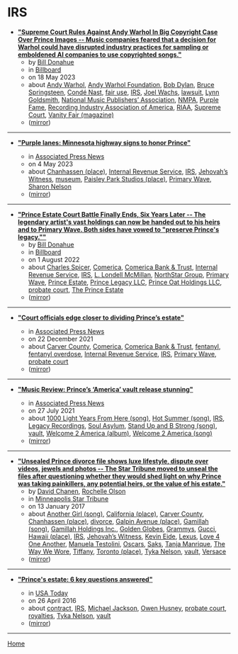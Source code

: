 # IRS

 - [**"Supreme Court Rules Against Andy Warhol In Big Copyright Case Over Prince Images -- Music companies feared that a decision for Warhol could have disrupted industry practices for sampling or emboldened AI companies to use copyrighted songs."**](https://www.billboard.com/pro/andy-warhol-prince-supreme-court-copyright-case-ruling/)
    - by [Bill Donahue](../../authors/bill-donahue/index.md)
    - in [Billboard](https://www.billboard.com/)
    - on 18 May 2023
    - about [Andy Warhol](../../topics/andy-warhol/index.md), [Andy Warhol Foundation](../../topics/andy-warhol-foundation/index.md), [Bob Dylan](../../topics/bob-dylan/index.md), [Bruce Springsteen](../../topics/bruce-springsteen/index.md), [Condé Nast](../../topics/cond-nast/index.md), [fair use](../../topics/fair-use/index.md), [IRS](../../topics/irs/index.md), [Joel Wachs](../../topics/joel-wachs/index.md), [lawsuit](../../topics/lawsuit/index.md), [Lynn Goldsmith](../../topics/lynn-goldsmith/index.md), [National Music Publishers’ Association](../../topics/national-music-publishers-association/index.md), [NMPA](../../topics/nmpa/index.md), [Purple Fame](../../topics/purple-fame/index.md), [Recording Industry Association of America](../../topics/recording-industry-association-of-america/index.md), [RIAA](../../topics/riaa/index.md), [Supreme Court](../../topics/supreme-court/index.md), [Vanity Fair (magazine)](../../topics/magazine/vanity-fair/index.md)
    - ([mirror](https://web.archive.org/web/*/https://www.billboard.com/pro/andy-warhol-prince-supreme-court-copyright-case-ruling/))

----

 - [**"Purple lanes: Minnesota highway signs to honor Prince"**](https://apnews.com/article/prince-highway-name-minnesota-a1ac515d07ce850f18f56e63eb8bcef1)

    - in [Associated Press News](https://apnews.com/)
    - on 4 May 2023
    - about [Chanhassen (place)](../../topics/place/chanhassen/index.md), [Internal Revenue Service](../../topics/internal-revenue-service/index.md), [IRS](../../topics/irs/index.md), [Jehovah’s Witness](../../topics/jehovah-s-witness/index.md), [museum](../../topics/museum/index.md), [Paisley Park Studios (place)](../../topics/place/paisley-park-studios/index.md), [Primary Wave](../../topics/primary-wave/index.md), [Sharon Nelson](../../topics/sharon-nelson/index.md)
    - ([mirror](https://web.archive.org/web/*/https://apnews.com/article/prince-highway-name-minnesota-a1ac515d07ce850f18f56e63eb8bcef1))

----

 - [**"Prince Estate Court Battle Finally Ends, Six Years Later -- The legendary artist's vast holdings can now be handed out to his heirs and to Primary Wave. Both sides have vowed to "preserve Prince's legacy.""**](https://www.billboard.com/pro/prince-estate-court-battle-ends-six-years/)
    - by [Bill Donahue](../../authors/bill-donahue/index.md)
    - in [Billboard](https://www.billboard.com/)
    - on 1 August 2022
    - about [Charles Spicer](../../topics/charles-spicer/index.md), [Comerica](../../topics/comerica/index.md), [Comerica Bank & Trust](../../topics/comerica-bank-trust/index.md), [Internal Revenue Service](../../topics/internal-revenue-service/index.md), [IRS](../../topics/irs/index.md), [L. Londell McMillan](../../topics/l-londell-mcmillan/index.md), [NorthStar Group](../../topics/northstar-group/index.md), [Primary Wave](../../topics/primary-wave/index.md), [Prince Estate](../../topics/prince-estate/index.md), [Prince Legacy LLC](../../topics/prince-legacy-llc/index.md), [Prince Oat Holdings LLC](../../topics/prince-oat-holdings-llc/index.md), [probate court](../../topics/probate-court/index.md), [The Prince Estate](../../topics/the-prince-estate/index.md)
    - ([mirror](https://web.archive.org/web/*/https://www.billboard.com/pro/prince-estate-court-battle-ends-six-years/))

----

 - [**"Court officials edge closer to dividing Prince’s estate"**](https://apnews.com/article/entertainment-music-prince-internal-revenue-service-e143ea1dc6b68844d9d06f0345c46c10)

    - in [Associated Press News](https://apnews.com/)
    - on 22 December 2021
    - about [Carver County](../../topics/carver-county/index.md), [Comerica](../../topics/comerica/index.md), [Comerica Bank & Trust](../../topics/comerica-bank-trust/index.md), [fentanyl](../../topics/fentanyl/index.md), [fentanyl overdose](../../topics/fentanyl-overdose/index.md), [Internal Revenue Service](../../topics/internal-revenue-service/index.md), [IRS](../../topics/irs/index.md), [Primary Wave](../../topics/primary-wave/index.md), [probate court](../../topics/probate-court/index.md)
    - ([mirror](https://web.archive.org/web/*/https://apnews.com/article/entertainment-music-prince-internal-revenue-service-e143ea1dc6b68844d9d06f0345c46c10))

----

 - [**"Music Review: Prince’s ‘America’ vault release stunning"**](https://apnews.com/article/entertainment-music-arts-and-entertainment-prince-207c2f0de99ff17f62e02a1e48c63b8c)

    - in [Associated Press News](https://apnews.com/)
    - on 27 July 2021
    - about [1000 Light Years From Here (song)](../../topics/song/1000-light-years-from-here/index.md), [Hot Summer (song)](../../topics/song/hot-summer/index.md), [IRS](../../topics/irs/index.md), [Legacy Recordings](../../topics/legacy-recordings/index.md), [Soul Asylum](../../topics/soul-asylum/index.md), [Stand Up and B Strong (song)](../../topics/song/stand-up-and-b-strong/index.md), [vault](../../topics/vault/index.md), [Welcome 2 America (album)](../../topics/album/welcome-2-america/index.md), [Welcome 2 America (song)](../../topics/song/welcome-2-america/index.md)
    - ([mirror](https://web.archive.org/web/*/https://apnews.com/article/entertainment-music-arts-and-entertainment-prince-207c2f0de99ff17f62e02a1e48c63b8c))

----

 - [**"Unsealed Prince divorce file shows luxe lifestyle, dispute over videos, jewels and photos -- The Star Tribune moved to unseal the files after questioning whether they would shed light on why Prince was taking painkillers, any potential heirs, or the value of his estate."**](https://www.startribune.com/unsealed-prince-divorce-file-shows-luxe-lifestyle-dispute-over-videos-jewels-and-photos/410652845/)
    - by [David Chanen](../../authors/david-chanen/index.md), [Rochelle Olson](../../authors/rochelle-olson/index.md)
    - in [Minneapolis Star Tribune](https://www.startribune.com/)
    - on 13 January 2017
    - about [Another Girl (song)](../../topics/song/another-girl/index.md), [California (place)](../../topics/place/california/index.md), [Carver County](../../topics/carver-county/index.md), [Chanhassen (place)](../../topics/place/chanhassen/index.md), [divorce](../../topics/divorce/index.md), [Galpin Avenue (place)](../../topics/place/galpin-avenue/index.md), [Gamillah (song)](../../topics/song/gamillah/index.md), [Gamillah Holdings Inc.](../../topics/gamillah-holdings-inc/index.md), [Golden Globes](../../topics/golden-globes/index.md), [Grammys](../../topics/grammys/index.md), [Gucci](../../topics/gucci/index.md), [Hawaii (place)](../../topics/place/hawaii/index.md), [IRS](../../topics/irs/index.md), [Jehovah’s Witness](../../topics/jehovah-s-witness/index.md), [Kevin Eide](../../topics/kevin-eide/index.md), [Lexus](../../topics/lexus/index.md), [Love 4 One Another](../../topics/love-4-one-another/index.md), [Manuela Testolini](../../topics/manuela-testolini/index.md), [Oscars](../../topics/oscars/index.md), [Saks](../../topics/saks/index.md), [Tanja Manrique](../../topics/tanja-manrique/index.md), [The Way We Wore](../../topics/the-way-we-wore/index.md), [Tiffany](../../topics/tiffany/index.md), [Toronto (place)](../../topics/place/toronto/index.md), [Tyka Nelson](../../topics/tyka-nelson/index.md), [vault](../../topics/vault/index.md), [Versace](../../topics/versace/index.md)
    - ([mirror](https://web.archive.org/web/*/https://www.startribune.com/unsealed-prince-divorce-file-shows-luxe-lifestyle-dispute-over-videos-jewels-and-photos/410652845/))

----

 - [**"Prince's estate: 6 key questions answered"**](https://usatoday.com/story/life/music/2016/04/25/prince-dies-estate-six-key-questions/83504318/)

    - in [USA Today](https://usatoday.com/)
    - on 26 April 2016
    - about [contract](../../topics/contract/index.md), [IRS](../../topics/irs/index.md), [Michael Jackson](../../topics/michael-jackson/index.md), [Owen Husney](../../topics/owen-husney/index.md), [probate court](../../topics/probate-court/index.md), [royalties](../../topics/royalties/index.md), [Tyka Nelson](../../topics/tyka-nelson/index.md), [vault](../../topics/vault/index.md)
    - ([mirror](https://web.archive.org/web/*/https://usatoday.com/story/life/music/2016/04/25/prince-dies-estate-six-key-questions/83504318/))

----

[Home](../index.md)
